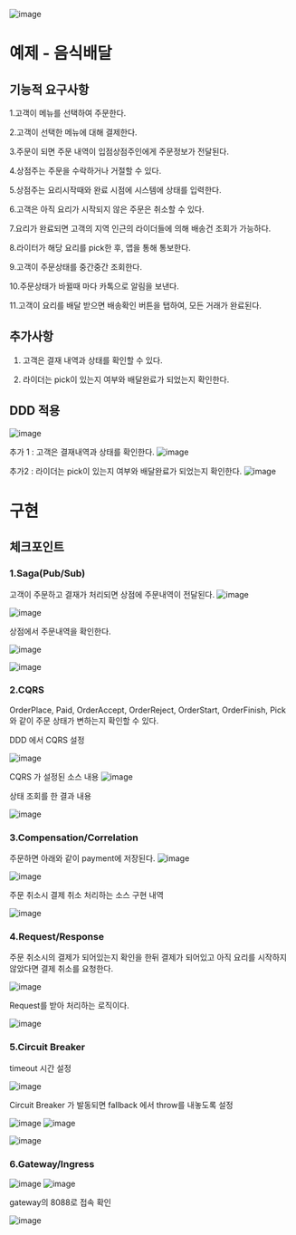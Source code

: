 ![image](https://user-images.githubusercontent.com/487999/79708354-29074a80-82fa-11ea-80df-0db3962fb453.png)

# 예제 - 음식배달

## 기능적 요구사항

1.고객이 메뉴를 선택하여 주문한다.

2.고객이 선택한 메뉴에 대해 결제한다.

3.주문이 되면 주문 내역이 입점상점주인에게 주문정보가 전달된다.

4.상점주는 주문을 수락하거나 거절할 수 있다.

5.상점주는 요리시작때와 완료 시점에 시스템에 상태를 입력한다.

6.고객은 아직 요리가 시작되지 않은 주문은 취소할 수 있다.

7.요리가 완료되면 고객의 지역 인근의 라이더들에 의해 배송건 조회가 가능하다.

8.라이터가 해당 요리를 pick한 후, 앱을 통해 통보한다.

9.고객이 주문상태를 중간중간 조회한다.

10.주문상태가 바뀔때 마다 카톡으로 알림을 보낸다.

11.고객이 요리를 배달 받으면 배송확인 버튼을 탭하여, 모든 거래가 완료된다.


## 추가사항
1. 고객은 결재 내역과 상태를 확인할 수 있다.

2. 라이더는 pick이 있는지 여부와 배달완료가 되었는지 확인한다.

## DDD 적용
![image](https://user-images.githubusercontent.com/118959734/205806811-d569d167-caee-4d7b-8c8d-4c07ad5e08de.png)

추가 1 : 고객은 결재내역과 상태를 확인한다.
![image](https://user-images.githubusercontent.com/118959734/205819379-6b3bf139-9286-4b43-a56b-ce2d51330591.png)

추가2 : 라이더는 pick이 있는지 여부와 배달완료가 되었는지 확인한다.
![image](https://user-images.githubusercontent.com/118959734/205819823-9e2a0997-aeb4-4f6d-838c-f6047cd050c4.png)


# 구현
## 체크포인트

### 1.Saga(Pub/Sub)
고객이 주문하고 결재가 처리되면 상점에 주문내역이 전달된다.
![image](https://user-images.githubusercontent.com/118959734/205808546-41d561a4-2ea1-41d5-96fc-b93516060759.png)

![image](https://user-images.githubusercontent.com/118959734/206336508-fc2f0470-32ee-4bc6-a6b5-d4412e982e67.png)


상점에서 주문내역을 확인한다.

![image](https://user-images.githubusercontent.com/118959734/206336062-9da7b34a-ac4d-475f-8bce-f0b7884a8907.png)

![image](https://user-images.githubusercontent.com/118959734/206336203-98d18922-86eb-485e-b67c-4a22e34e9caa.png)



### 2.CQRS
OrderPlace, Paid, OrderAccept, OrderReject, OrderStart, OrderFinish, Pick 와 같이 주문 상태가 변하는지 확인할 수 있다.

DDD 에서 CQRS 설정

![image](https://user-images.githubusercontent.com/118959734/205809479-57e837da-d3c4-49b0-b995-2a6aa3fb07e1.png)

CQRS 가 설정된 소스 내용
![image](https://user-images.githubusercontent.com/118959734/205810092-e92c61de-ba25-4a91-a923-7b2233d34a97.png)

상태 조회를 한 결과 내용

![image](https://user-images.githubusercontent.com/118959734/206338261-7d4ce4d3-39f2-494e-a5a7-9c903fbf3d0c.png)



### 3.Compensation/Correlation 
주문하면 아래와 같이 payment에 저장된다.
![image](https://user-images.githubusercontent.com/118959734/205810461-818f34fb-c644-48a2-bedd-5189608de4c3.png)

![image](https://user-images.githubusercontent.com/118959734/205810817-ef75b05d-43a8-4ef0-beef-e9b31d08ac8d.png)

주문 취소시 결제 취소 처리하는 소스 구현 내역

![image](https://user-images.githubusercontent.com/118959734/205811751-f2f9ea66-199a-4b4f-85a2-113125f08cfb.png)


### 4.Request/Response  
주문 취소시의 결제가 되어있는지 확인을 한뒤 결제가 되어있고 아직 요리를 시작하지 않았다면 결제 취소를 요청한다.

![image](https://user-images.githubusercontent.com/118959734/205816088-e164f457-3866-4952-9a1a-7f09cfef3345.png)

Request를 받아 처리하는 로직이다.

![image](https://user-images.githubusercontent.com/118959734/205816909-bfa95e90-f12b-41b2-b9ef-49dbb4ef744b.png)

### 5.Circuit Breaker  

timeout 시간 설정

![image](https://user-images.githubusercontent.com/118959734/205817607-07570e57-a781-420b-97ce-0bf8622cd74b.png)

Circuit Breaker 가 발동되면 fallback 에서 throw를 내놓도록 설정

![image](https://user-images.githubusercontent.com/118959734/205818155-53930fee-3b88-425d-9d46-3564fd639e99.png)
![image](https://user-images.githubusercontent.com/118959734/205820120-84133582-b580-4735-ac6e-18504cd470e3.png)

![image](https://user-images.githubusercontent.com/118959734/205835536-3b3c29f5-f22c-4bf2-8a8d-b5c82811abb9.png)


### 6.Gateway/Ingress  
![image](https://user-images.githubusercontent.com/118959734/205820385-b2bb32ba-f89f-44bb-ae16-0e7836f4ddfe.png)
![image](https://user-images.githubusercontent.com/118959734/205820450-4d7554e7-021e-45de-ba13-bcb300a1ccf6.png)

gateway의 8088로 접속 확인

![image](https://user-images.githubusercontent.com/118959734/205846690-5087f8fa-8990-41ba-8384-f6721474ff4a.png)






